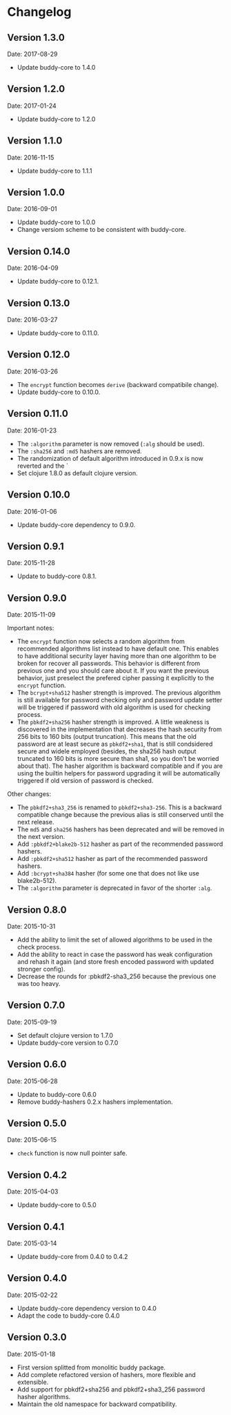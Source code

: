 # Changelog

## Version 1.3.0

Date: 2017-08-29

- Update buddy-core to 1.4.0


## Version 1.2.0

Date: 2017-01-24

- Update buddy-core to 1.2.0


## Version 1.1.0

Date: 2016-11-15

- Update buddy-core to 1.1.1


## Version 1.0.0

Date: 2016-09-01

- Update buddy-core to 1.0.0
- Change versiom scheme to be consistent with buddy-core.


## Version 0.14.0

Date: 2016-04-09

- Update buddy-core to 0.12.1.


## Version 0.13.0

Date: 2016-03-27

- Update buddy-core to 0.11.0.


## Version 0.12.0

Date: 2016-03-26

- The `encrypt` function becomes `derive` (backward compatibile change).
- Update buddy-core to 0.10.0.


## Version 0.11.0

Date: 2016-01-23

- The `:algorithm` parameter is now removed (`:alg` should be used).
- The `:sha256` and `:md5` hashers are removed.
- The randomization of default algorithm introduced in  0.9.x is
  now reverted and the `
- Set clojure 1.8.0 as default clojure version.


## Version 0.10.0

Date: 2016-01-06

- Update buddy-core dependency to 0.9.0.


## Version 0.9.1

Date: 2015-11-28

- Update to buddy-core 0.8.1.


## Version 0.9.0

Date: 2015-11-09

Important notes:

- The `encrypt` function now selects a random algorithm from recommended
  algorithms list instead to have default one. This enables to have additional
  security layer having more than one algorithm to be broken for recover
  all passwords. This behavior is different from previous one and you should
  care about it. If you want the previous behavior, just preselect the
  prefered cipher passing it explicitly to the `encrypt` function.
- The `bcrypt+sha512` hasher strength is improved.
  The previous algorithm is still available for password checking only and
  password update setter will be triggered if password with old algorithm
  is used for checking process.
- The `pbkdf2+sha256` hasher strength is improved.
  A little weakness is discovered in the implementation that decreases the hash
  security from 256 bits to 160 bits (output truncation). This means that
  the old password are at least secure as `pbkdf2+sha1`, that is still
  condsidered secure and widele employed (besides, the sha256 hash output
  truncated to 160 bits is more secure than sha1, so you don't be worried
  about that).
  The hasher algorithm is backward compatible and if you are using the builtin
  helpers for password upgrading it will be automatically triggered if old
  version of password is checked.

Other changes:

- The `pbkdf2+sha3_256` is renamed to `pbkdf2+sha3-256`. This is a backward
  compatible change because the previous alias is still conserved until the next
  release.
- The `md5` and `sha256` hashers has been deprecated and will be removed in the
  next version.
- Add `:pbkdf2+blake2b-512` hasher as part of the recommended password hashers.
- Add `:pbkdf2+sha512` hasher as part of the recommended password hashers.
- Add `:bcrypt+sha384` hasher (for some one that does not like use blake2b-512).
- The `:algorithm` parameter is deprecated in favor of the shorter `:alg`.


## Version 0.8.0

Date: 2015-10-31

- Add the ability to limit the set of allowed algorithms
  to be used in the check process.
- Add the ability to react in case the password has weak
  configuration and rehash it again (and store fresh
  encoded password with updated stronger config).
- Decrease the rounds for :pbkdf2-sha3_256 because
  the previous one was too heavy.


## Version 0.7.0

Date: 2015-09-19

- Set default clojure version to 1.7.0
- Update buddy-core version to 0.7.0


## Version 0.6.0

Date: 2015-06-28

- Update to buddy-core 0.6.0
- Remove buddy-hashers 0.2.x hashers implementation.


## Version 0.5.0

Date: 2015-06-15

- `check` function is now null pointer safe.


## Version 0.4.2

Date: 2015-04-03

- Update buddy-core to 0.5.0


## Version 0.4.1

Date: 2015-03-14

- Update buddy-core from 0.4.0 to 0.4.2


## Version 0.4.0

Date: 2015-02-22

- Update buddy-core dependency version to 0.4.0
- Adapt the code to buddy-core 0.4.0


## Version 0.3.0

Date: 2015-01-18

- First version splitted from monolitic buddy package.
- Add complete refactored version of hashers, more flexible and extensible.
- Add support for pbkdf2+sha256 and pbkdf2+sha3_256 password hasher algorithms.
- Maintain the old namespace for backward compatibility.
